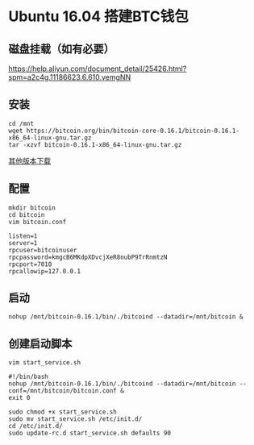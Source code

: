 # Ubuntu 16.04 搭建BTC钱包

## 磁盘挂载（如有必要）

https://help.aliyun.com/document_detail/25426.html?spm=a2c4g.11186623.6.610.yemgNN

## 安装

```
cd /mnt
wget https://bitcoin.org/bin/bitcoin-core-0.16.1/bitcoin-0.16.1-x86_64-linux-gnu.tar.gz
tar -xzvf bitcoin-0.16.1-x86_64-linux-gnu.tar.gz
```

[其他版本下载](https://bitcoin.org/en/download)

## 配置

```
mkdir bitcoin
cd bitcoin
vim bitcoin.conf
```

```
listen=1
server=1
rpcuser=bitcoinuser
rpcpassword=kmgcB6MKdpXDvcjXeR8nubP9TrRnmtzN
rpcport=7010
rpcallowip=127.0.0.1
```

## 启动

```
nohup /mnt/bitcoin-0.16.1/bin/./bitcoind --datadir=/mnt/bitcoin &
```

## 创建启动脚本

```
vim start_service.sh
```

```
#!/bin/bash
nohup /mnt/bitcoin-0.16.1/bin/./bitcoind --datadir=/mnt/bitcoin --conf=/mnt/bitcoin/bitcoin.conf &
exit 0
```

```
sudo chmod +x start_service.sh
sudo mv start_service.sh /etc/init.d/
cd /etc/init.d/
sudo update-rc.d start_service.sh defaults 90
```

